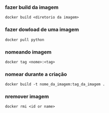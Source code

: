 ### fazer build da imagem
```
docker build <diretorio da imagem>
```
### fazer dowload de uma imagem
```
docker pull python
```

### nomeando imagem
```
docker tag <nome>:<tag>
```

### nomear durante a criação
```
docker build -t nome_da_imagem:tag_da_imagem .
```

### nremover imagem
```
docker rmi <id or name>
```